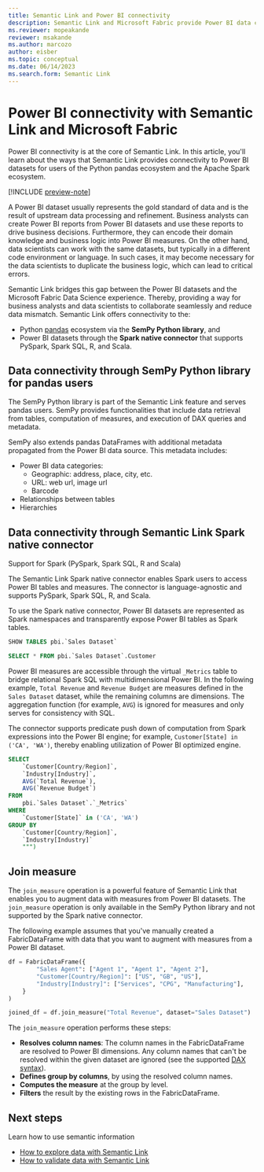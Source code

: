 ```yaml
---
title: Semantic Link and Power BI connectivity
description: Semantic Link and Microsoft Fabric provide Power BI data connectivity for pandas and Spark ecosystems.
ms.reviewer: mopeakande
reviewer: msakande
ms.author: marcozo
author: eisber
ms.topic: conceptual
ms.date: 06/14/2023
ms.search.form: Semantic Link
---
```


# Power BI connectivity with Semantic Link and Microsoft Fabric

<!-- This article describes Semantic Link and its integration with Power BI and Microsoft Fabric. You'll learn what Semantic Link is used for and how you can use it in Microsoft Fabric. -->

Power BI connectivity is at the core of Semantic Link. In this article, you'll learn about the ways that Semantic Link provides connectivity to Power BI datasets for users of the Python pandas ecosystem and the Apache Spark ecosystem.

[!INCLUDE [preview-note](../includes/preview-note.md)]

A Power BI dataset usually represents the gold standard of data and is the result of upstream data processing and refinement. Business analysts can create Power BI reports from Power BI datasets and use these reports to drive business decisions. Furthermore, they can encode their domain knowledge and business logic into Power BI measures. On the other hand, data scientists can work with the same datasets, but typically in a different code environment or language. In such cases, it may become necessary for the data scientists to duplicate the business logic, which can lead to critical errors.

Semantic Link bridges this gap between the Power BI datasets and the Microsoft Fabric Data Science experience. Thereby, providing a way for business analysts and data scientists to collaborate seamlessly and reduce data mismatch. Semantic Link offers connectivity to the:

- Python [pandas](https://pandas.pydata.org/) ecosystem via the **SemPy Python library**, and
- Power BI datasets through the **Spark native connector** that supports PySpark, Spark SQL, R, and Scala.

## Data connectivity through SemPy Python library for pandas users

The SemPy Python library is part of the Semantic Link feature and serves pandas users. SemPy provides functionalities that include data retrieval from tables, computation of measures, and execution of DAX queries and metadata. <!-- (#TODO link to API docs) -->

SemPy also extends pandas DataFrames with additional metadata propagated from the Power BI data source. This metadata includes:
- Power BI data categories:
  - Geographic: address, place, city, etc.
  - URL: web url, image url
  - Barcode
- Relationships between tables
- Hierarchies

## Data connectivity through Semantic Link Spark native connector

Support for Spark (PySpark, Spark SQL, R and Scala)

The Semantic Link Spark native connector enables Spark users to access Power BI tables and measures. The connector is language-agnostic and supports PySpark, Spark SQL, R, and Scala.

To use the Spark native connector, Power BI datasets are represented as Spark namespaces and transparently expose Power BI tables as Spark tables.

```sql
SHOW TABLES pbi.`Sales Dataset`

SELECT * FROM pbi.`Sales Dataset`.Customer
```

Power BI measures are accessible through the virtual `_Metrics` table to bridge relational Spark SQL with multidimensional Power BI. In the following example, `Total Revenue` and `Revenue Budget` are measures defined in the `Sales Dataset` dataset, while the remaining columns are dimensions. The aggregation function (for example, `AVG`) is ignored for measures and only serves for consistency with SQL.

The connector supports predicate push down of computation from Spark expressions into the Power BI engine; for example, `Customer[State] in ('CA', 'WA')`, thereby enabling utilization of Power BI optimized engine.

```sql
SELECT
    `Customer[Country/Region]`,
    `Industry[Industry]`,
    AVG(`Total Revenue`),
    AVG(`Revenue Budget`)
FROM
    pbi.`Sales Dataset`.`_Metrics`
WHERE
    `Customer[State]` in ('CA', 'WA')
GROUP BY
    `Customer[Country/Region]`,
    `Industry[Industry]`
    """)
```

## Join measure

The `join_measure` operation is a powerful feature of Semantic Link that enables you to augment data with measures from Power BI datasets. The `join_measure` operation is only available in the SemPy Python library and not supported by the Spark native connector.

The following example assumes that you've manually created a FabricDataFrame with data that you want to augment with measures from a Power BI dataset.

```python
df = FabricDataFrame({
        "Sales Agent": ["Agent 1", "Agent 1", "Agent 2"],
        "Customer[Country/Region]": ["US", "GB", "US"],
        "Industry[Industry]": ["Services", "CPG", "Manufacturing"],
    }
)

joined_df = df.join_measure("Total Revenue", dataset="Sales Dataset")
```

The `join_measure` operation performs these steps:

- **Resolves column names**: The column names in the FabricDataFrame are resolved to Power BI dimensions. Any column names that can't be resolved within the given dataset are ignored (see the supported [DAX syntax](/dax/dax-syntax-reference)).
- **Defines group by columns**, by using the resolved column names.
- **Computes the measure** at the group by level.
- **Filters** the result by the existing rows in the FabricDataFrame.

## Next steps
Learn how to use semantic information

- [How to explore data with Semantic Link](semantic-link-explore-data.md)
- [How to validate data with Semantic Link](semantic-link-validate-data.md)